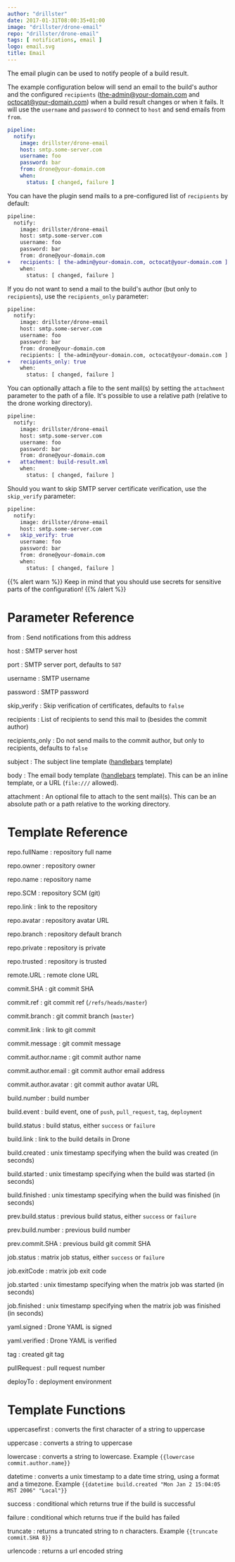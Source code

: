 ```yaml
---
author: "drillster"
date: 2017-01-31T08:00:35+01:00
image: "drillster/drone-email"
repo: "drillster/drone-email"
tags: [ notifications, email ]
logo: email.svg
title: Email
---
```


The email plugin can be used to notify people of a build result.

The example configuration below will send an email to the build's author and the configured `recipients` (the-admin@your-domain.com and octocat@your-domain.com) when a build result changes or when it fails.
It will use the `username` and `password` to connect to `host` and send emails from `from`.
```yaml
pipeline:
  notify:
    image: drillster/drone-email
    host: smtp.some-server.com
    username: foo
    password: bar
    from: drone@your-domain.com
    when:
      status: [ changed, failure ]
```

You can have the plugin send mails to a pre-configured list of `recipients` by default:

```diff
pipeline:
  notify:
    image: drillster/drone-email
    host: smtp.some-server.com
    username: foo
    password: bar
    from: drone@your-domain.com
+   recipients: [ the-admin@your-domain.com, octocat@your-domain.com ]
    when:
      status: [ changed, failure ]
```

If you do not want to send a mail to the build's author (but only to `recipients`), use the `recipients_only` parameter:

```diff
pipeline:
  notify:
    image: drillster/drone-email
    host: smtp.some-server.com
    username: foo
    password: bar
    from: drone@your-domain.com
    recipients: [ the-admin@your-domain.com, octocat@your-domain.com ]
+   recipients_only: true
    when:
      status: [ changed, failure ]
```

You can optionally attach a file to the sent mail(s) by setting the `attachment` parameter to the path of a file. It's possible to use a relative path (relative to the drone working directory). 

```diff
pipeline:
  notify:
    image: drillster/drone-email
    host: smtp.some-server.com
    username: foo
    password: bar
    from: drone@your-domain.com
+   attachment: build-result.xml
    when:
      status: [ changed, failure ]
```

Should you want to skip SMTP server certificate verification, use the `skip_verify` parameter:

```diff
pipeline:
  notify:
    image: drillster/drone-email
    host: smtp.some-server.com
+   skip_verify: true
    username: foo
    password: bar
    from: drone@your-domain.com
    when:
      status: [ changed, failure ]
```

{{% alert warn %}}
Keep in mind that you should use secrets for sensitive parts of the configuration!
{{% /alert %}}

# Parameter Reference

from
: Send notifications from this address

host
: SMTP server host

port
: SMTP server port, defaults to `587`

username
: SMTP username

password
: SMTP password

skip_verify
: Skip verification of certificates, defaults to `false`

recipients
: List of recipients to send this mail to (besides the commit author)

recipients_only
: Do not send mails to the commit author, but only to recipients, defaults to `false`

subject
: The subject line template ([handlebars](http://handlebarsjs.com/expressions.html) template)

body
: The email body template ([handlebars](http://handlebarsjs.com/expressions.html) template). This can be an inline template, or a URL (`file:///` allowed).

attachment
: An optional file to attach to the sent mail(s). This can be an absolute path or a path relative to the working directory.

# Template Reference

repo.fullName
: repository full name

repo.owner
: repository owner

repo.name
: repository name

repo.SCM
: repository SCM (git)

repo.link
: link to the repository

repo.avatar
: repository avatar URL

repo.branch
: repository default branch

repo.private
: repository is private

repo.trusted
: repository is trusted

remote.URL
: remote clone URL

commit.SHA
: git commit SHA

commit.ref
: git commit ref (`/refs/heads/master`)

commit.branch
: git commit branch (`master`)

commit.link
: link to git commit

commit.message
: git commit message

commit.author.name
: git commit author name

commit.author.email
: git commit author email address

commit.author.avatar
: git commit author avatar URL

build.number
: build number

build.event
: build event, one of `push`, `pull_request`, `tag`, `deployment`

build.status
: build status, either `success` or `failure`

build.link
: link to the build details in Drone

build.created
: unix timestamp specifying when the build was created (in seconds)

build.started
: unix timestamp specifying when the build was started (in seconds)

build.finished
: unix timestamp specifying when the build was finished (in seconds)

prev.build.status
: previous build status, either `success` or `failure`

prev.build.number
: previous build number

prev.commit.SHA
: previous build git commit SHA

job.status
: matrix job status, either `success` or `failure`

job.exitCode
: matrix job exit code

job.started
: unix timestamp specifying when the matrix job was started (in seconds)

job.finished
: unix timestamp specifying when the matrix job was finished (in seconds)

yaml.signed
: Drone YAML is signed

yaml.verified
: Drone YAML is verified

tag
: created git tag

pullRequest
: pull request number

deployTo
: deployment environment

# Template Functions

uppercasefirst
: converts the first character of a string to uppercase

uppercase
: converts a string to uppercase

lowercase
: converts a string to lowercase. Example `{{lowercase commit.author.name}}`

datetime
: converts a unix timestamp to a date time string, using a format and a timezone. Example `{{datetime build.created "Mon Jan 2 15:04:05 MST 2006" "Local"}}`

success
: conditional which returns true if the build is successful

failure
: conditional which returns true if the build has failed

truncate
: returns a truncated string to n characters. Example `{{truncate commit.SHA 8}}`

urlencode
: returns a url encoded string
